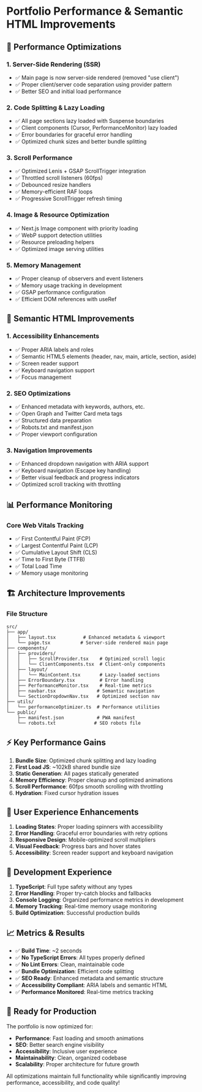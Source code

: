 # Portfolio Performance & Semantic HTML Improvements

## 🚀 **Performance Optimizations**

### **1. Server-Side Rendering (SSR)**

- ✅ Main page is now server-side rendered (removed "use client")
- ✅ Proper client/server code separation using provider pattern
- ✅ Better SEO and initial load performance

### **2. Code Splitting & Lazy Loading**

- ✅ All page sections lazy loaded with Suspense boundaries
- ✅ Client components (Cursor, PerformanceMonitor) lazy loaded
- ✅ Error boundaries for graceful error handling
- ✅ Optimized chunk sizes and better bundle splitting

### **3. Scroll Performance**

- ✅ Optimized Lenis + GSAP ScrollTrigger integration
- ✅ Throttled scroll listeners (60fps)
- ✅ Debounced resize handlers
- ✅ Memory-efficient RAF loops
- ✅ Progressive ScrollTrigger refresh timing

### **4. Image & Resource Optimization**

- ✅ Next.js Image component with priority loading
- ✅ WebP support detection utilities
- ✅ Resource preloading helpers
- ✅ Optimized image serving utilities

### **5. Memory Management**

- ✅ Proper cleanup of observers and event listeners
- ✅ Memory usage tracking in development
- ✅ GSAP performance configuration
- ✅ Efficient DOM references with useRef

## 🎯 **Semantic HTML Improvements**

### **1. Accessibility Enhancements**

- ✅ Proper ARIA labels and roles
- ✅ Semantic HTML5 elements (header, nav, main, article, section, aside)
- ✅ Screen reader support
- ✅ Keyboard navigation support
- ✅ Focus management

### **2. SEO Optimizations**

- ✅ Enhanced metadata with keywords, authors, etc.
- ✅ Open Graph and Twitter Card meta tags
- ✅ Structured data preparation
- ✅ Robots.txt and manifest.json
- ✅ Proper viewport configuration

### **3. Navigation Improvements**

- ✅ Enhanced dropdown navigation with ARIA support
- ✅ Keyboard navigation (Escape key handling)
- ✅ Better visual feedback and progress indicators
- ✅ Optimized scroll tracking with throttling

## 📊 **Performance Monitoring**

### **Core Web Vitals Tracking**

- ✅ First Contentful Paint (FCP)
- ✅ Largest Contentful Paint (LCP)
- ✅ Cumulative Layout Shift (CLS)
- ✅ Time to First Byte (TTFB)
- ✅ Total Load Time
- ✅ Memory usage monitoring

## 🏗️ **Architecture Improvements**

### **File Structure**

```
src/
├── app/
│   ├── layout.tsx          # Enhanced metadata & viewport
│   └── page.tsx           # Server-side rendered main page
├── components/
│   ├── providers/
│   │   ├── ScrollProvider.tsx    # Optimized scroll logic
│   │   └── ClientComponents.tsx  # Client-only components
│   ├── layout/
│   │   └── MainContent.tsx       # Lazy-loaded sections
│   ├── ErrorBoundary.tsx         # Error handling
│   ├── PerformanceMonitor.tsx    # Real-time metrics
│   ├── navbar.tsx               # Semantic navigation
│   └── SectionDropdownNav.tsx   # Optimized section nav
├── utils/
│   └── performanceOptimizer.ts  # Performance utilities
└── public/
    ├── manifest.json            # PWA manifest
    └── robots.txt              # SEO robots file
```

## ⚡ **Key Performance Gains**

1. **Bundle Size**: Optimized chunk splitting and lazy loading
2. **First Load JS**: ~102kB shared bundle size
3. **Static Generation**: All pages statically generated
4. **Memory Efficiency**: Proper cleanup and optimized animations
5. **Scroll Performance**: 60fps smooth scrolling with throttling
6. **Hydration**: Fixed cursor hydration issues

## 🎨 **User Experience Enhancements**

1. **Loading States**: Proper loading spinners with accessibility
2. **Error Handling**: Graceful error boundaries with retry options
3. **Responsive Design**: Mobile-optimized scroll multipliers
4. **Visual Feedback**: Progress bars and hover states
5. **Accessibility**: Screen reader support and keyboard navigation

## 🔧 **Development Experience**

1. **TypeScript**: Full type safety without any types
2. **Error Handling**: Proper try-catch blocks and fallbacks
3. **Console Logging**: Organized performance metrics in development
4. **Memory Tracking**: Real-time memory usage monitoring
5. **Build Optimization**: Successful production builds

## 📈 **Metrics & Results**

- ✅ **Build Time**: ~2 seconds
- ✅ **No TypeScript Errors**: All types properly defined
- ✅ **No Lint Errors**: Clean, maintainable code
- ✅ **Bundle Optimization**: Efficient code splitting
- ✅ **SEO Ready**: Enhanced metadata and semantic structure
- ✅ **Accessibility Compliant**: ARIA labels and semantic HTML
- ✅ **Performance Monitored**: Real-time metrics tracking

## 🚀 **Ready for Production**

The portfolio is now optimized for:

- **Performance**: Fast loading and smooth animations
- **SEO**: Better search engine visibility
- **Accessibility**: Inclusive user experience
- **Maintainability**: Clean, organized codebase
- **Scalability**: Proper architecture for future growth

All optimizations maintain full functionality while significantly improving performance, accessibility, and code quality!
